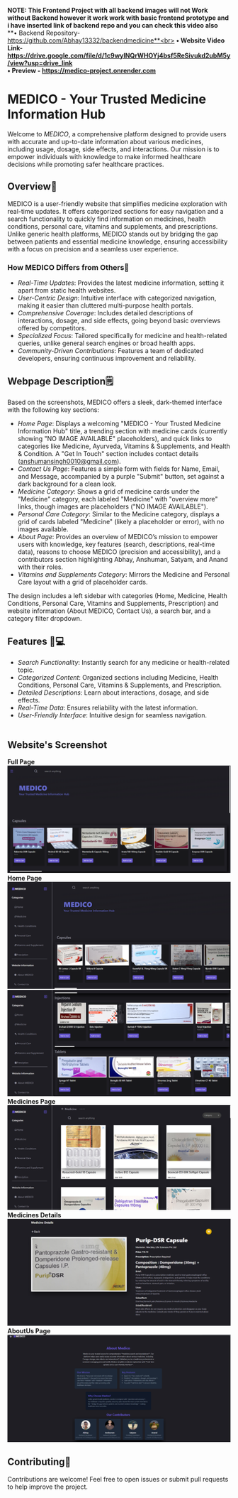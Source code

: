 **NOTE: This Frontend Project with all backend images will not Work without Backend however it work work with basic frontend prototype and i have inserted link of backend repo and you can check this video also <br/>**
**• Backend Repository- https://github.com/Abhay13332/backendmedicine**<br>
**• Website Video Link-  https://drive.google.com/file/d/1c9wylNQrWHOYj4bsf5ReSivukd2ubM5y/view?usp=drive_link <br/>**
**• Preview - https://medico-project.onrender.com <br/>**

# MEDICO - Your Trusted Medicine Information Hub

Welcome to *MEDICO*, a comprehensive platform designed to provide users with accurate and up-to-date information about various medicines, including usage, dosage, side effects, and interactions. Our mission is to empower individuals with knowledge to make informed healthcare decisions while promoting safer healthcare practices.

## Overview🚀

MEDICO is a user-friendly website that simplifies medicine exploration with real-time updates. It offers categorized sections for easy navigation and a search functionality to quickly find information on medicines, health conditions, personal care, vitamins and supplements, and prescriptions. Unlike generic health platforms, MEDICO stands out by bridging the gap between patients and essential medicine knowledge, ensuring accessibility with a focus on precision and a seamless user experience.

### How MEDICO Differs from Others💫
- *Real-Time Updates*: Provides the latest medicine information, setting it apart from static health websites.
- *User-Centric Design*: Intuitive interface with categorized navigation, making it easier than cluttered multi-purpose health portals.
- *Comprehensive Coverage*: Includes detailed descriptions of interactions, dosage, and side effects, going beyond basic overviews offered by competitors.
- *Specialized Focus*: Tailored specifically for medicine and health-related queries, unlike general search engines or broad health apps.
- *Community-Driven Contributions*: Features a team of dedicated developers, ensuring continuous improvement and reliability.

## Webpage Description🗒️

Based on the screenshots, MEDICO offers a sleek, dark-themed interface with the following key sections:

- *Home Page*: Displays a welcoming "MEDICO - Your Trusted Medicine Information Hub" title, a trending section with medicine cards (currently showing "NO IMAGE AVAILABLE" placeholders), and quick links to categories like Medicine, Ayurveda, Vitamins & Supplements, and Health & Condition. A "Get In Touch" section includes contact details (anshumansingh0010@gmail.com).
- *Contact Us Page*: Features a simple form with fields for Name, Email, and Message, accompanied by a purple "Submit" button, set against a dark background for a clean look.
- *Medicine Category*: Shows a grid of medicine cards under the "Medicine" category, each labeled "Medicine" with "overview more" links, though images are placeholders ("NO IMAGE AVAILABLE").
- *Personal Care Category*: Similar to the Medicine category, displays a grid of cards labeled "Medicine" (likely a placeholder or error), with no images available.
- *About Page*: Provides an overview of MEDICO’s mission to empower users with knowledge, key features (search, descriptions, real-time data), reasons to choose MEDICO (precision and accessibility), and a contributors section highlighting Abhay, Anshuman, Satyam, and Anand with their roles.
- *Vitamins and Supplements Category*: Mirrors the Medicine and Personal Care layout with a grid of placeholder cards.

The design includes a left sidebar with categories (Home, Medicine, Health Conditions, Personal Care, Vitamins and Supplements, Prescription) and website information (About MEDICO, Contact Us), a search bar, and a category filter dropdown.

## Features 🔧💻

- *Search Functionality*: Instantly search for any medicine or health-related topic.
- *Categorized Content*: Organized sections including Medicine, Health Conditions, Personal Care, Vitamins & Supplements, and Prescription.
- *Detailed Descriptions*: Learn about interactions, dosage, and side effects.
- *Real-Time Data*: Ensures reliability with the latest information.
- *User-Friendly Interface*: Intuitive design for seamless navigation.<br/><br/>

## Website's Screenshot
**Full Page**
![alt text](fullpage1.png)
**Home Page**
![alt text](MainPage-1.png)
![alt text](MainPage-2.png)
**Medicines Page**
![alt text](MedicinePage.png)
**Medicines Details**
![alt text](details.png)
**AboutUs Page**
![alt text](AboutUs.png)

## Contributing👋
Contributions are welcome! Feel free to open issues or submit pull requests to help improve the project.
